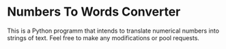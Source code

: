 # Numbers To Words Converter
This is a Python programm that intends to translate numerical numbers into strings of text. Feel free to make any modifications or pool requests.

